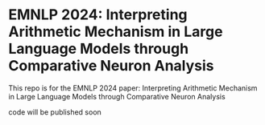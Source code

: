 # EMNLP 2024: Interpreting Arithmetic Mechanism in Large Language Models through Comparative Neuron Analysis

This repo is for the EMNLP 2024 paper: Interpreting Arithmetic Mechanism in Large Language Models through Comparative Neuron Analysis

code will be published soon
